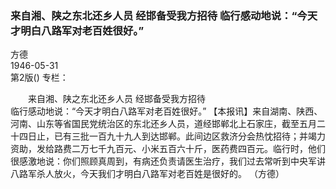 ### 来自湘、陕之东北还乡人员   经邯备受我方招待  临行感动地说：“今天才明白八路军对老百姓很好。”  
方德  
1946-05-31  
第2版()
专栏：

　　来自湘、陕之东北还乡人员
    经邯备受我方招待     
    临行感动地说：“今天才明白八路军对老百姓很好。”
    【本报讯】来自湖南、陕西、河南、山东等省国民党统治区的东北还乡人员，道经邯郸北上石家庄，截至五月二十四日止，已有三批一百九十九人到达邯郸。此间边区救济分会热忱招待；并竭力资助，发给路费二万七千九百元、小米五百六十斤，医药费四百元。临行时，他们很感激地说：你们照顾真周到，有病还负责请医生治疗，我们过去常听到中央军讲八路军杀人放火，今天我们才明白八路军对老百姓是很好的。
    （方德）  
